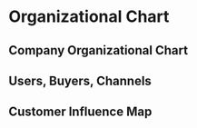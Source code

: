 # Organizational Chart

## Company Organizational Chart

## Users, Buyers, Channels

## Customer Influence Map

